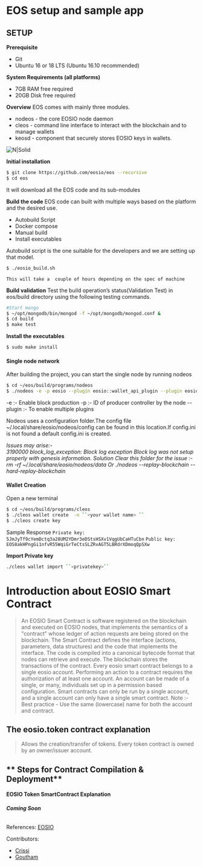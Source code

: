 # EOS setup and sample app
##  **SETUP**
 **Prerequisite**
- Git
- Ubuntu 16 or 18 LTS  (Ubuntu 16.10 recommended)

**System Requirements (all platforms)**
- 7GB RAM free required
- 20GB Disk free required

**Overview**
EOS comes with mainly three modules.
- nodeos  - the core EOSIO node daemon
- cleos - command line interface to interact with the blockchain and to manage wallets 
- keosd - component that securely stores EOSIO keys in wallets. 

![N|Solid](https://files.readme.io/8f31cfd-Basic-EOSIO-System-Architecture.png)

 **Initial installation**
```sh
$ git clone https://github.com/eosio/eos --recursive
$ cd eos
```
It will download all the EOS code and its sub-modules

**Build the code**
EOS code can built with multiple ways based on the platform and the desired use.
- Autobuild Script
- Docker compose
- Manual build
- Install executables

Autobuild script is the one suitable for the developers and we are setting up that model.
```sh
$ ./eosio_build.sh 
```
`This will take a  couple of hours depending on the spec of machine`

**Build validation**
Test the build operation’s status(Validation Test) in eos/build directory using the following testing commands.
```sh
#Start mongo
$ ~/opt/mongodb/bin/mongod -f ~/opt/mongodb/mongod.conf &
$ cd build
$ make test
```
**Install the executables**
```sh
$ sudo make install
```
#### **Single node network**
After building the project, you can start the single node by running nodeos
```sh
$ cd ~/eos/build/programs/nodeos
$ ./nodeos -e -p eosio --plugin eosio::wallet_api_plugin --plugin eosio::chain_api_plugin --plugin eosio::history_api_plugin 
```
-e :-    Enable block production
-p  :-   ID of producer controller by the node
--plugin :- To enable multiple plugins

Nodeos uses a configuration folder.The config file ~/.local/share/eosio/nodeos/config can be found in this location.If config.ini is not found a default config.ini is created.

*Issues may arise:-*  
*3190000 block_log_exception: Block log exception*
*Block log was not setup properly with genesis information.*
*Solution* 
*Clear this folder for the issue :-*
*rm -rf ~/.local/share/eosio/nodeos/data*
*Or  ./nodeos --replay-blockchain --hard-replay-blockchain*

#### **Wallet Creation**
Open a new terminal
```sh
$ cd ~/eos/build/programs/cleos 
$ ./cleos wallet create  -n ``<your wallet name> ``
$ ./cleos create key
```
Sample Response
``Private key: 5JmJyTf9cYemDctq3a28UM2YDmr3eDStsHSXv1VqgUbCaHTuCbn``
   ``Public key: EOS8akHPngGi1nfvR55WqiGrTeCtsSLZRvAGT5LBRdrXDmoqQpSXw``

**Import  Private key**
```sh
./cleos wallet import ``<privatekey>``
```
# **Introduction about EOSIO Smart Contract**

   > An EOSIO Smart Contract is software registered on the blockchain and executed on EOSIO nodes, that implements the semantics of a "contract" whose ledger of action requests are being stored on the blockchain.
   > The Smart Contract defines the interface (actions, parameters, data structures) and the code that implements the interface. 
   >  The code is compiled into a canonical bytecode format that nodes can retrieve and execute. 
   >  The blockchain stores the transactions of the contract. 
   >  Every eosio smart contract belongs to a single eosio account.
   > Performing an action to a contract requires the authorization of at least one account. 
   > An account can be made of a single, or many, individuals set up in a permission based configuration. 
Smart contracts can only be run by a single account, and a single account can only have a single smart contract.
   > Note :-
   Best practice - Use the same (lowercase) name for both the account and contract.

## **The eosio.token contract explanation**
   > Allows the creation/transfer of tokens.
   > Every token contract is owned by an owner/issuer account.
   
## ** Steps for Contract Compilation & Deployment**

#### **EOSIO Token SmartContract Explanation**
###### ***Coming Soon***

References: [EOSIO](https://developers.eos.io/eosio-nodeos/docs)

Contributors:
- [Crissi](https://github.com/crissiaccubits)
- [Goutham](https://github.com/goutham-ab)
